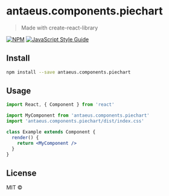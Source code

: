 # antaeus.components.piechart

> Made with create-react-library

[![NPM](https://img.shields.io/npm/v/antaeus.components.piechart.svg)](https://www.npmjs.com/package/antaeus.components.piechart) [![JavaScript Style Guide](https://img.shields.io/badge/code_style-standard-brightgreen.svg)](https://standardjs.com)

## Install

```bash
npm install --save antaeus.components.piechart
```

## Usage

```jsx
import React, { Component } from 'react'

import MyComponent from 'antaeus.components.piechart'
import 'antaeus.components.piechart/dist/index.css'

class Example extends Component {
  render() {
    return <MyComponent />
  }
}
```

## License

MIT © [](https://github.com/)
